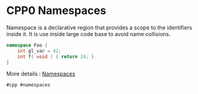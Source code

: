 # CPP0 Namespaces

Namespace is a declarative region that provides a scope to the identifiers inside it.
It is use inside large code base to avoid name collisions.

```cpp
namespace Foo {
	int gl_var = 42;
	int	f( void ) { return 24; }
}
```
More details : [Namespaces](https://cplusplus.com/doc/tutorial/namespaces/)

    #cpp #namespaces
